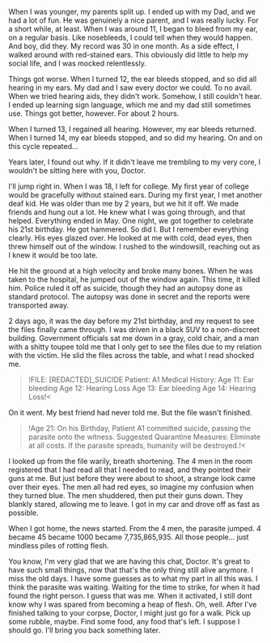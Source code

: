 When I was younger, my parents split up. I ended up with my Dad, and we had a lot of fun. He was genuinely a nice parent, and I was really lucky. For a short while, at least. When I was around 11, I began to bleed from my ear, on a regular basis. Like nosebleeds, I could tell when they would happen. And boy, did they. My record was 30 in one month. As a side effect, I walked around with red-stained ears. This obviously did little to help my social life, and I was mocked relentlessly.

Things got worse. When I turned 12, the ear bleeds stopped, and so did all hearing in my ears. My dad and I saw every doctor we could. To no avail. When we tried hearing aids, they didn't work. Somehow, I still couldn't hear. I ended up learning sign language, which me and my dad still sometimes use. Things got better, however. For about 2 hours.

When I turned 13, I regained all hearing. However, my ear bleeds returned. When I turned 14, my ear bleeds stopped, and so did my hearing. On and on this cycle repeated...

Years later, I found out why. If it didn't leave me trembling to my very core, I wouldn't be sitting here with you, Doctor.

I'll jump right in. When I was 18, I left for college. My first year of college would be gracefully without stained ears. During my first year, I met another deaf kid. He was older than me by 2 years, but we hit it off. We made friends and hung out a lot. He knew what I was going through, and that helped. Everything ended in May. One night, we got together to celebrate his 21st birthday. He got hammered. So did I. But I remember everything clearly. His eyes glazed over. He looked at me with cold, dead eyes, then threw himself out of the window. I rushed to the windowsill, reaching out as I knew it would be too late.

 He hit the ground at a high velocity and broke many bones. When he was taken to the hospital, he jumped out of the window again. This time, it killed him. Police ruled it off as suicide, though they had an autopsy done as standard protocol. The autopsy was done in secret and the reports were transported away. 

2 days ago, it was the day before my 21st birthday, and my request to see the files finally came through. I was driven in a black SUV to a non-discreet building. Government officials sat me down in a gray, cold chair, and a man with a shitty toupee told me that I only get to see the files due to my relation with the victim. He slid the files across the table, and what I read shocked me.

>!FILE: \[REDACTED\]\_SUICIDE
Patient: A1
Medical History:
Age 11: Ear bleeding
Age 12: Hearing Loss
Age 13: Ear bleeding
Age 14: Hearing Loss!<  


On it went.  My best friend had never told me. But the file wasn't finished.  


>!Age 21: On his Birthday, Patient A1 committed suicide, passing the parasite onto the witness. 
Suggested Quarantine Measures:
Eliminate at all costs. If the parasite spreads, humanity will be destroyed.!<

I looked up from the file warily, breath shortening. The 4 men in the room registered that I had read all that I needed to read, and they pointed their guns at me. But just before they were about to shoot, a strange look came over their eyes. The men all had red eyes, so imagine my confusion when they turned blue. The men shuddered, then put their guns down. They blankly stared, allowing me to leave. I got in my car and drove off as fast as possible.

When I got home, the news started. From the 4 men, the parasite jumped. 4 became 45 became 1000 became 7,735,865,935. All those people... just mindless piles of rotting flesh.

You know, I'm very glad that we are having this chat, Doctor. It's great to have such small things, now that that's the only thing still alive anymore. I miss the old days. I have some guesses as to what my part in all this was. I think the parasite was waiting. Waiting for the time to strike, for when it had found the right person. I guess that was me. When it activated, I still dont know why I was spared from becoming a heap of flesh. Oh, well. After I've finished talking to your corpse, Doctor, I might just go for a walk. Pick up some rubble, maybe. Find some food, any food that's left. I suppose I should go. I'll bring you back something later.